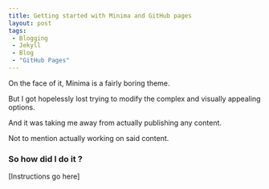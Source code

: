 ```yaml
---
title: Getting started with Minima and GitHub pages
layout: post
tags:
 - Blogging
 - Jekyll
 - Blog
 - "GitHub Pages"
---
```

On the face of it,  Minima is a fairly boring theme.

But I got hopelessly lost trying to modify the complex and visually appealing options.

And it was taking me away from actually publishing any content.

Not to mention actually working on said content.

### So how did I do it ?

[Instructions go here]


